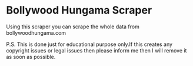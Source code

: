 # Bollywood Hungama Scraper

Using this scraper you can scrape the whole data from bollywoodhungama.com

P.S. This is done just for educational purpose only.If this creates any copyright issues or legal issues then please inform me then I will remove it as soon as possible.